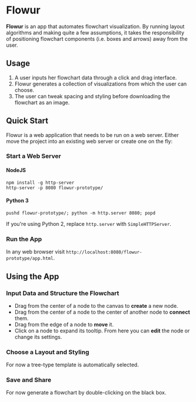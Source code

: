 # Flowur
**Flowur** is an app that automates flowchart visualization. By running layout algorithms and making quite a few assumptions, it takes the responsibility of positioning flowchart components (i.e. boxes and arrows) away from the user.

## Usage
1. A user inputs her flowchart data through a click and drag interface.
2. Flowur generates a collection of visualizations from which the user can choose.
3. The user can tweak spacing and styling before downloading the flowchart as an image.

## Quick Start
Flowur is a web application that needs to be run on a web server. Either move the project into an existing web server or create one on the fly:

### Start a Web Server

#### NodeJS

    npm install -g http-server
    http-server -p 8080 flowur-prototype/

#### Python 3

    pushd flowur-prototype/; python -m http.server 8080; popd

If you're using Python 2, replace `http.server` with `SimpleHTTPServer`.

### Run the App
In any web browser visit `http://localhost:8080/flowur-prototype/app.html`.


## Using the App

### Input Data and Structure the Flowchart
* Drag from the center of a node to the canvas to **create** a new node.
* Drag from the center of a node to the center of another node to **connect** them.
* Drag from the edge of a node to **move** it.
* Click on a node to expand its tooltip. From here you can **edit** the node or change its settings.

### Choose a Layout and Styling
For now a tree-type template is automatically selected.

### Save and Share
For now generate a flowchart by double-clicking on the black box.
